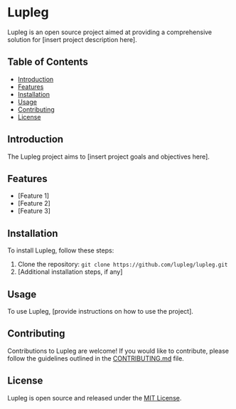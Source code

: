 # Lupleg

Lupleg is an open source project aimed at providing a comprehensive solution for [insert project description here].

## Table of Contents

- [Introduction](#introduction)
- [Features](#features)
- [Installation](#installation)
- [Usage](#usage)
- [Contributing](#contributing)
- [License](#license)

## Introduction

The Lupleg project aims to [insert project goals and objectives here].

## Features

- [Feature 1]
- [Feature 2]
- [Feature 3]

## Installation

To install Lupleg, follow these steps:

1. Clone the repository: `git clone https://github.com/lupleg/lupleg.git`
2. [Additional installation steps, if any]

## Usage

To use Lupleg, [provide instructions on how to use the project].

## Contributing

Contributions to Lupleg are welcome! If you would like to contribute, please follow the guidelines outlined in the [CONTRIBUTING.md](CONTRIBUTING.md) file.

## License

Lupleg is open source and released under the [MIT License](LICENSE).
